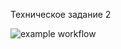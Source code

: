 Техническое задание 2

![example workflow](https://github.com/github/docs/actions/workflows/main.yml/badge.svg)
